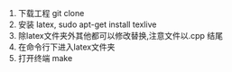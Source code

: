 
1. 下载工程 git clone 
2. 安装 latex, sudo apt-get install texlive
3. 除latex文件夹外其他都可以修改替换,注意文件以.cpp 结尾
4. 在命令行下进入latex文件夹
5. 打开终端 make


